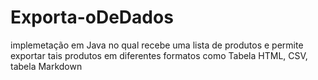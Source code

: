 # Exporta-oDeDados
implemetação em Java no qual recebe uma lista de produtos e permite exportar tais produtos em diferentes formatos como Tabela HTML, CSV, tabela Markdown
